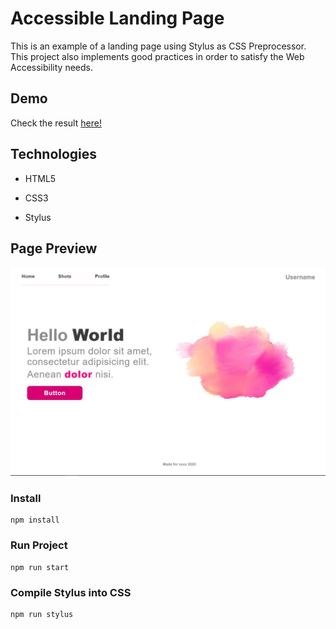 # Accessible Landing Page

This is an example of a landing page using Stylus as CSS Preprocessor. This project also implements good practices in order to satisfy the Web Accessibility needs.

## Demo

Check the result [here!](https://juancarico92.github.io/accessible-landing-page/)

## Technologies

* HTML5

* CSS3

* Stylus

## Page Preview

![Preview](./assets/img/preview.jpg "Page Preview")

### Install
```
npm install
```

### Run Project
```
npm run start
```

### Compile Stylus into CSS
```
npm run stylus
```
